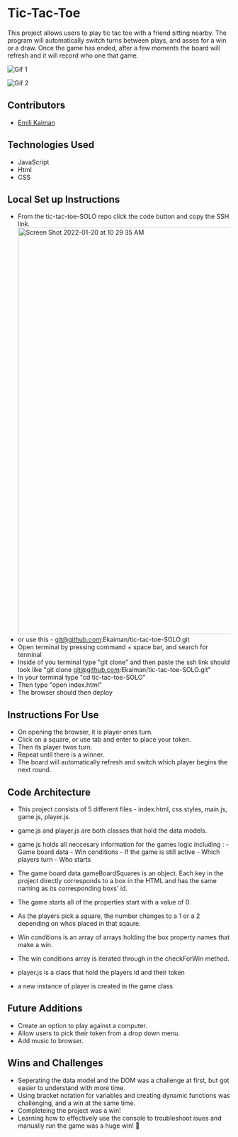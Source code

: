 # Tic-Tac-Toe

This project allows users to play tic tac toe with a friend sitting nearby. The program will automatically switch turns between plays, and asses for a win or a draw. Once the game has ended, after a few moments the board will refresh and it will record who one that game.

![Gif 1](https://media.giphy.com/media/wk6xnQmbXmplJRDKGN/giphy.gif)

![Gif 2](https://media.giphy.com/media/rZaQItzaC8LQYBIPCi/giphy.gif)

## Contributors
- [Emili Kaiman](https://github.com/Ekaiman)

## Technologies Used
- JavaScript
- Html
- CSS

## Local Set up Instructions
- From the tic-tac-toe-SOLO repo click the code button and copy the SSH link. <img width="915" alt="Screen Shot 2022-01-20 at 10 29 35 AM" src="https://user-images.githubusercontent.com/93098905/150390803-c97cde45-4e6c-44aa-938d-7b16c434325d.png">
- or use this - git@github.com:Ekaiman/tic-tac-toe-SOLO.git
- Open terminal by pressing command + space bar, and search for terminal
- Inside of you terminal type "git clone" and then paste the ssh link should look like "git clone git@github.com:Ekaiman/tic-tac-toe-SOLO.git"
- In your terminal type "cd tic-tac-toe-SOLO"
- Then type "open index.html"
- The browser should then deploy

## Instructions For Use
- On opening the browser, it is player ones turn.
- Click on a square, or use tab and enter to place your token.
- Then its player twos turn.
- Repeat until there is a winner.
- The board will automatically refresh and switch which player begins the next round.

## Code Architecture
- This project consists of 5 different files - index.html, css.styles, main.js, game.js, player.js.
- game.js and player.js are both classes that hold the data models.
- game.js holds all neccesary information for the games logic including :
        - Game board data
        - Win conditions
        - If the game is still active
        - Which players turn
        - Who starts
- The game board data gameBoardSquares is an object. Each key in the project directly corresponds to a box in the HTML and has the same naming as its corresponding boxs' id. 
- The game starts all of the properties start with a value of 0.
- As the players pick a square, the number changes to a 1 or a 2 depending on whos placed in that sqaure.
- Win conditions is an array of arrays holding the box property names that make a win. 
- The win conditions array is iterated through in the checkForWin method.

- player.js is a class that hold the players id and their token
- a new instance of player is created in the game class 
 
## Future Additions
- Create an option to play against a computer.
- Allow users to pick their token from a drop down menu.
- Add music to browser.

## Wins and Challenges
- Seperating the data model and the DOM was a challenge at first, but got easier to understand with more time.
- Using bracket notation for variables and creating dynamic functions was challenging, and a win at the same time.
- Completeing the project was a win! 
- Learning how to effectively use the console to troubleshoot isues and manually run the game was a huge win! 🥳
